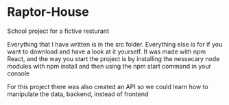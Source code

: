 # Raptor-House
School project for a fictive resturant

Everything that I have written is in the src folder. 
Everything else is for if you want to download and have a look at it yourself. 
It was made with npm React, and the way you start the project is by installing the nessecary node modules 
with npm install and then using the npm start command in your console

For this project there was also created an API so we could learn how to manipulate the data, backend, instead of frontend 
